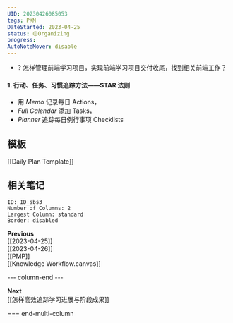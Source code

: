 ```yaml
---
UID: 20230426085053
tags: PKM
DateStarted: 2023-04-25
status: 🟡Organizing
progress:
AutoNoteMover: disable
---
```


- ? 怎样管理前端学习项目，实现前端学习项目交付收尾，找到相关前端工作？

#### 1. 行动、任务、习惯追踪方法——STAR 法则

- 用 _Memo_ 记录每日 Actions，
- _Full Calendar_ 添加 Tasks，
- _Planner_ 追踪每日例行事项 Checklists

## 模板

[[Daily Plan Template]]

## 相关笔记

```start-multi-column
ID: ID_sbs3
Number of Columns: 2
Largest Column: standard
Border: disabled
```

**Previous**  
[[2023-04-25]]  
[[2023-04-26]]  
[[PMP]]  
[[Knowledge Workflow.canvas]]

--- column-end ---

**Next**  
[[怎样高效追踪学习进展与阶段成果]]

=== end-multi-column
